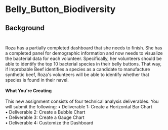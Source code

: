 # Belly_Button_Biodiversity

## Background<br><br>

Roza has a partially completed dashboard that she needs to finish. She has a completed panel for demographic information and now needs to visualize the bacterial data for each volunteer. Specifically, her volunteers should be able to identify the top 10 bacterial species in their belly buttons. That way, if Improbable Beef identifies a species as a candidate to manufacture synthetic beef, Roza's volunteers will be able to identify whether that species is found in their navel.<br><br>
**What You're Creating**<br><br>
This new assignment consists of four technical analysis deliverables. You will submit the following:
•	Deliverable 1: Create a Horizontal Bar Chart<br>
•	Deliverable 2: Create a Bubble Chart<br>
•	Deliverable 3: Create a Gauge Chart<br>
•	Deliverable 4: Customize the Dashboard<br>
